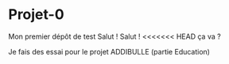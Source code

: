 # Projet-0
Mon premier dépôt de test
Salut !
Salut !
<<<<<<< HEAD
ça va ?

Je fais des essai pour le projet ADDIBULLE (partie Education)